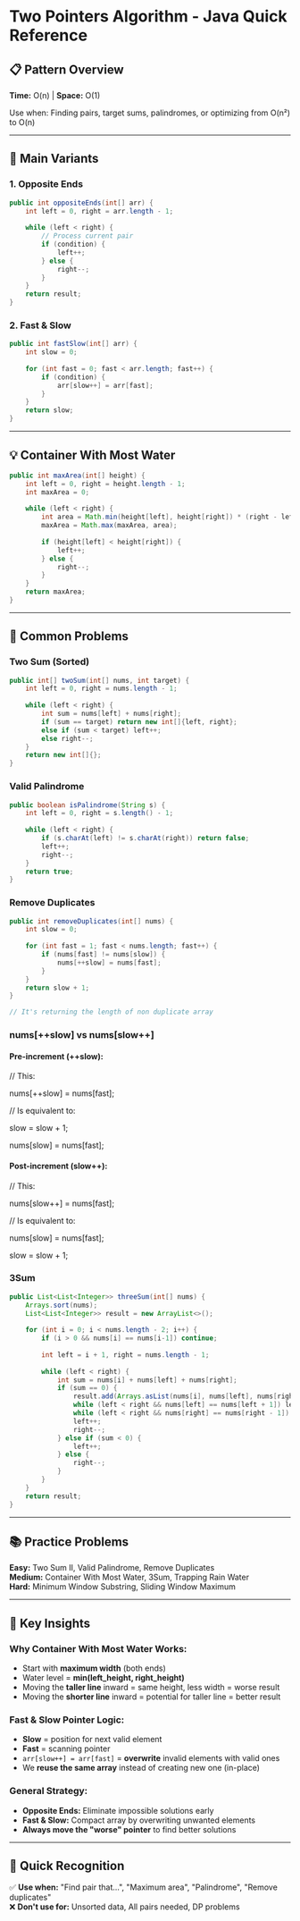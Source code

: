 # Two Pointers Algorithm - Java Quick Reference

## 📋 Pattern Overview
**Time:** O(n) | **Space:** O(1)

Use when: Finding pairs, target sums, palindromes, or optimizing from O(n²) to O(n)

---

## 🔧 Main Variants

### 1. **Opposite Ends**
```java
public int oppositeEnds(int[] arr) {
    int left = 0, right = arr.length - 1;
    
    while (left < right) {
        // Process current pair
        if (condition) {
            left++;
        } else {
            right--;
        }
    }
    return result;
}
```

### 2. **Fast & Slow**
```java
public int fastSlow(int[] arr) {
    int slow = 0;
    
    for (int fast = 0; fast < arr.length; fast++) {
        if (condition) {
            arr[slow++] = arr[fast];
        }
    }
    return slow;
}
```

---

## 💡 Container With Most Water
```java
public int maxArea(int[] height) {
    int left = 0, right = height.length - 1;
    int maxArea = 0;
    
    while (left < right) {
        int area = Math.min(height[left], height[right]) * (right - left);
        maxArea = Math.max(maxArea, area);
        
        if (height[left] < height[right]) {
            left++;
        } else {
            right--;
        }
    }
    return maxArea;
}
```

---

## 🎪 Common Problems

### **Two Sum (Sorted)**
```java
public int[] twoSum(int[] nums, int target) {
    int left = 0, right = nums.length - 1;
    
    while (left < right) {
        int sum = nums[left] + nums[right];
        if (sum == target) return new int[]{left, right};
        else if (sum < target) left++;
        else right--;
    }
    return new int[]{};
}
```

### **Valid Palindrome**
```java
public boolean isPalindrome(String s) {
    int left = 0, right = s.length() - 1;
    
    while (left < right) {
        if (s.charAt(left) != s.charAt(right)) return false;
        left++;
        right--;
    }
    return true;
}
```

### **Remove Duplicates**
```java
public int removeDuplicates(int[] nums) {
    int slow = 0;
    
    for (int fast = 1; fast < nums.length; fast++) {
        if (nums[fast] != nums[slow]) {
            nums[++slow] = nums[fast];
        }
    }
    return slow + 1;
}

// It's returning the length of non duplicate array
```
### nums[++slow] vs nums[slow++]

#### Pre-increment (++slow):
// This:

nums[++slow] = nums[fast];

// Is equivalent to:

slow = slow + 1;

nums[slow] = nums[fast];

#### Post-increment (slow++):
// This:

nums[slow++] = nums[fast];

// Is equivalent to:

nums[slow] = nums[fast];

slow = slow + 1;

### **3Sum**
```java
public List<List<Integer>> threeSum(int[] nums) {
    Arrays.sort(nums);
    List<List<Integer>> result = new ArrayList<>();
    
    for (int i = 0; i < nums.length - 2; i++) {
        if (i > 0 && nums[i] == nums[i-1]) continue;
        
        int left = i + 1, right = nums.length - 1;
        
        while (left < right) {
            int sum = nums[i] + nums[left] + nums[right];
            if (sum == 0) {
                result.add(Arrays.asList(nums[i], nums[left], nums[right]));
                while (left < right && nums[left] == nums[left + 1]) left++;
                while (left < right && nums[right] == nums[right - 1]) right--;
                left++;
                right--;
            } else if (sum < 0) {
                left++;
            } else {
                right--;
            }
        }
    }
    return result;
}
```

---

## 📚 Practice Problems

**Easy:** Two Sum II, Valid Palindrome, Remove Duplicates  
**Medium:** Container With Most Water, 3Sum, Trapping Rain Water  
**Hard:** Minimum Window Substring, Sliding Window Maximum

---

## 🔑 Key Insights

### **Why Container With Most Water Works:**
- Start with **maximum width** (both ends)
- Water level = **min(left_height, right_height)**
- Moving the **taller line** inward = same height, less width = worse result
- Moving the **shorter line** inward = potential for taller line = better result

### **Fast & Slow Pointer Logic:**
- **Slow** = position for next valid element
- **Fast** = scanning pointer
- `arr[slow++] = arr[fast]` = **overwrite** invalid elements with valid ones
- We **reuse the same array** instead of creating new one (in-place)

### **General Strategy:**
- **Opposite Ends:** Eliminate impossible solutions early
- **Fast & Slow:** Compact array by overwriting unwanted elements
- **Always move the "worse" pointer** to find better solutions

---

## 🎯 Quick Recognition

✅ **Use when:** "Find pair that...", "Maximum area", "Palindrome", "Remove duplicates"  
❌ **Don't use for:** Unsorted data, All pairs needed, DP problems